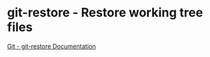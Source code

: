 # git-restore - Restore working tree files

[Git - git-restore Documentation](https://git-scm.com/docs/git-restore)
